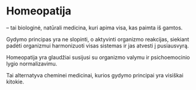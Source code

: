 # Homeopatija

– tai biologinė, natūrali medicina, kuri apima visa, kas paimta iš gamtos.

Gydymo principas yra ne slopinti, o aktyvinti organizmo reakcijas, siekiant padėti organizmui harmonizuoti visas sistemas ir jas atvesti į pusiausvyrą.

Homeopatija yra glaudžiai susijusi su organizmo valymu ir psichoemocinio lygio normalizavimu.

Tai alternatyva cheminei medicinai, kurios gydymo principai yra visiškai kitokie.